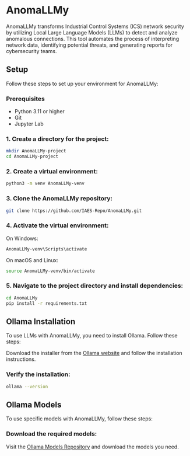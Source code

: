 # AnomaLLMy

AnomaLLMy transforms Industrial Control Systems (ICS) network security by utilizing Local Large Language Models (LLMs) to detect and analyze anomalous connections. This tool automates the process of interpreting network data, identifying potential threats, and generating reports for cybersecurity teams.

## Setup

Follow these steps to set up your environment for AnomaLLMy:

### Prerequisites

- Python 3.11 or higher
- Git
- Jupyter Lab

### 1. Create a directory for the project:

```bash
mkdir AnomaLLMy-project
cd AnomaLLMy-project
```

### 2. Create a virtual environment:

```bash
python3 -m venv AnomaLLMy-venv
```

### 3. Clone the AnomaLLMy repository:

```bash
git clone https://github.com/IAES-Repo/AnomaLLMy.git
```

### 4. Activate the virtual environment:

On Windows:

```bash
AnomaLLMy-venv\Scripts\activate
```

On macOS and Linux:

```bash
source AnomaLLMy-venv/bin/activate
```

### 5. Navigate to the project directory and install dependencies:

```bash
cd AnomaLLMy
pip install -r requirements.txt
```

## Ollama Installation

To use LLMs with AnomaLLMy, you need to install Ollama. Follow these steps:

Download the installer from the [Ollama website](https://ollama.com/download) and follow the installation instructions.

### Verify the installation:

```bash
ollama --version
```

## Ollama Models

To use specific models with AnomaLLMy, follow these steps:

### Download the required models:

Visit the [Ollama Models Repository](https://ollama.com/models) and download the models you need.


